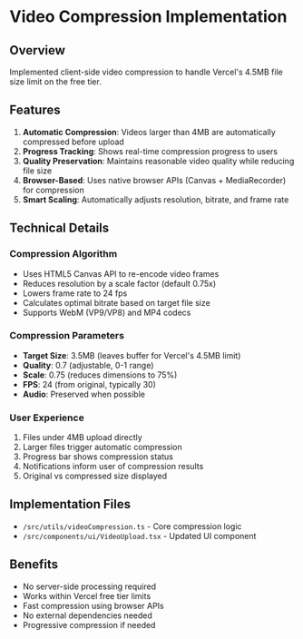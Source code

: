 # Video Compression Implementation

## Overview
Implemented client-side video compression to handle Vercel's 4.5MB file size limit on the free tier.

## Features
1. **Automatic Compression**: Videos larger than 4MB are automatically compressed before upload
2. **Progress Tracking**: Shows real-time compression progress to users
3. **Quality Preservation**: Maintains reasonable video quality while reducing file size
4. **Browser-Based**: Uses native browser APIs (Canvas + MediaRecorder) for compression
5. **Smart Scaling**: Automatically adjusts resolution, bitrate, and frame rate

## Technical Details

### Compression Algorithm
- Uses HTML5 Canvas API to re-encode video frames
- Reduces resolution by a scale factor (default 0.75x)
- Lowers frame rate to 24 fps
- Calculates optimal bitrate based on target file size
- Supports WebM (VP9/VP8) and MP4 codecs

### Compression Parameters
- **Target Size**: 3.5MB (leaves buffer for Vercel's 4.5MB limit)
- **Quality**: 0.7 (adjustable, 0-1 range)
- **Scale**: 0.75 (reduces dimensions to 75%)
- **FPS**: 24 (from original, typically 30)
- **Audio**: Preserved when possible

### User Experience
1. Files under 4MB upload directly
2. Larger files trigger automatic compression
3. Progress bar shows compression status
4. Notifications inform user of compression results
5. Original vs compressed size displayed

## Implementation Files
- `/src/utils/videoCompression.ts` - Core compression logic
- `/src/components/ui/VideoUpload.tsx` - Updated UI component

## Benefits
- No server-side processing required
- Works within Vercel free tier limits
- Fast compression using browser APIs
- No external dependencies needed
- Progressive compression if needed